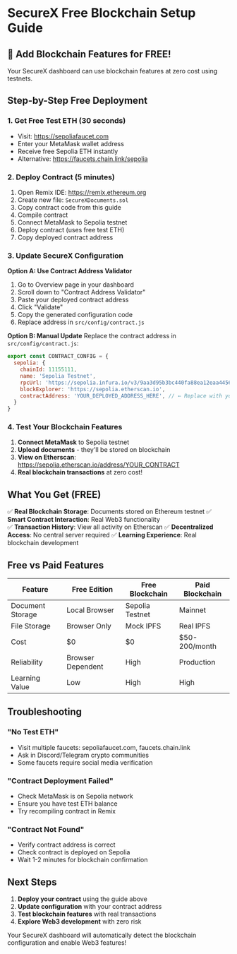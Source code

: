 # SecureX Free Blockchain Setup Guide

## 🎉 Add Blockchain Features for FREE!

Your SecureX dashboard can use blockchain features at zero cost using testnets.

## Step-by-Step Free Deployment

### 1. Get Free Test ETH (30 seconds)
- Visit: https://sepoliafaucet.com
- Enter your MetaMask wallet address
- Receive free Sepolia ETH instantly
- Alternative: https://faucets.chain.link/sepolia

### 2. Deploy Contract (5 minutes)
1. Open Remix IDE: https://remix.ethereum.org
2. Create new file: `SecureXDocuments.sol`
3. Copy contract code from this guide
4. Compile contract
5. Connect MetaMask to Sepolia testnet
6. Deploy contract (uses free test ETH)
7. Copy deployed contract address

### 3. Update SecureX Configuration

**Option A: Use Contract Address Validator**
1. Go to Overview page in your dashboard
2. Scroll down to "Contract Address Validator"
3. Paste your deployed contract address
4. Click "Validate"
5. Copy the generated configuration code
6. Replace address in `src/config/contract.js`

**Option B: Manual Update**
Replace the contract address in `src/config/contract.js`:

```javascript
export const CONTRACT_CONFIG = {
  sepolia: {
    chainId: 11155111,
    name: 'Sepolia Testnet',
    rpcUrl: 'https://sepolia.infura.io/v3/9aa3d95b3bc440fa88ea12eaa4456161',
    blockExplorer: 'https://sepolia.etherscan.io',
    contractAddress: 'YOUR_DEPLOYED_ADDRESS_HERE', // ← Replace with your address
  }
}
```

### 4. Test Your Blockchain Features

1. **Connect MetaMask** to Sepolia testnet
2. **Upload documents** - they'll be stored on blockchain
3. **View on Etherscan**: https://sepolia.etherscan.io/address/YOUR_CONTRACT
4. **Real blockchain transactions** at zero cost!

## What You Get (FREE)

✅ **Real Blockchain Storage**: Documents stored on Ethereum testnet
✅ **Smart Contract Interaction**: Real Web3 functionality  
✅ **Transaction History**: View all activity on Etherscan
✅ **Decentralized Access**: No central server required
✅ **Learning Experience**: Real blockchain development

## Free vs Paid Features

| Feature | Free Edition | Free Blockchain | Paid Blockchain |
|---------|-------------|----------------|-----------------|
| Document Storage | Local Browser | Sepolia Testnet | Mainnet |
| File Storage | Browser Only | Mock IPFS | Real IPFS |
| Cost | $0 | $0 | $50-200/month |
| Reliability | Browser Dependent | High | Production |
| Learning Value | Low | High | High |

## Troubleshooting

### "No Test ETH"
- Visit multiple faucets: sepoliafaucet.com, faucets.chain.link
- Ask in Discord/Telegram crypto communities
- Some faucets require social media verification

### "Contract Deployment Failed"
- Check MetaMask is on Sepolia network
- Ensure you have test ETH balance
- Try recompiling contract in Remix

### "Contract Not Found"
- Verify contract address is correct
- Check contract is deployed on Sepolia
- Wait 1-2 minutes for blockchain confirmation

## Next Steps

1. **Deploy your contract** using the guide above
2. **Update configuration** with your contract address
3. **Test blockchain features** with real transactions
4. **Explore Web3 development** with zero risk

Your SecureX dashboard will automatically detect the blockchain configuration and enable Web3 features!

